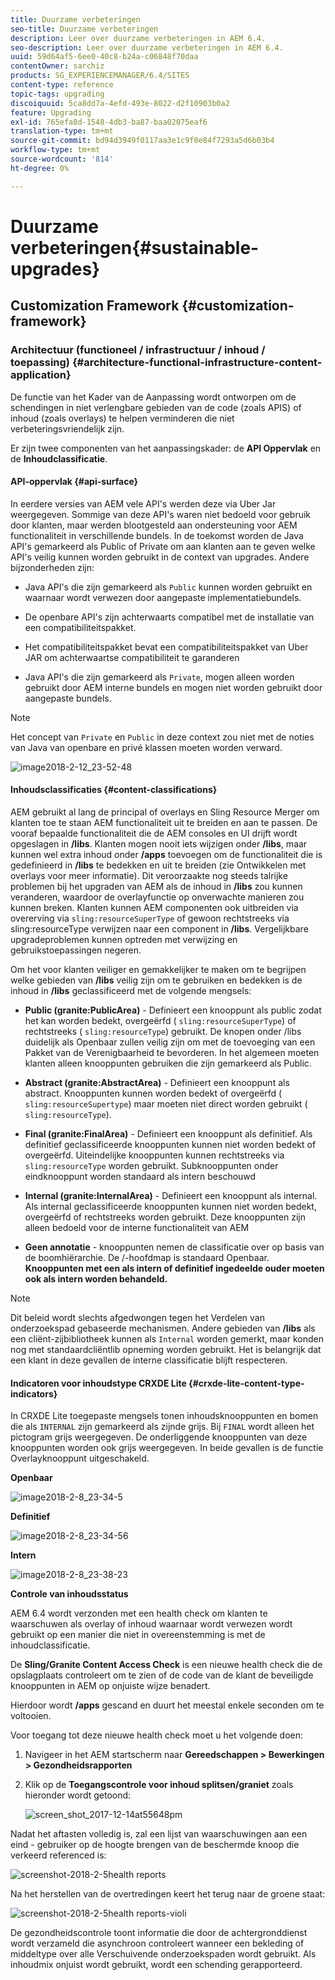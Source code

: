 ```yaml
---
title: Duurzame verbeteringen
seo-title: Duurzame verbeteringen
description: Leer over duurzame verbeteringen in AEM 6.4.
seo-description: Leer over duurzame verbeteringen in AEM 6.4.
uuid: 59d64af5-6ee0-40c8-b24a-c06848f70daa
contentOwner: sarchiz
products: SG_EXPERIENCEMANAGER/6.4/SITES
content-type: reference
topic-tags: upgrading
discoiquuid: 5ca8dd7a-4efd-493e-8022-d2f10903b0a2
feature: Upgrading
exl-id: 765efa8d-1548-4db3-ba87-baa02075eaf6
translation-type: tm+mt
source-git-commit: bd94d3949f0117aa3e1c9f0e84f7293a5d6b03b4
workflow-type: tm+mt
source-wordcount: '814'
ht-degree: 0%

---
```


# Duurzame verbeteringen{#sustainable-upgrades}

## Customization Framework {#customization-framework}

### Architectuur (functioneel / infrastructuur / inhoud / toepassing) {#architecture-functional-infrastructure-content-application}

De functie van het Kader van de Aanpassing wordt ontworpen om de schendingen in niet verlengbare gebieden van de code (zoals APIS) of inhoud (zoals overlays) te helpen verminderen die niet verbeteringsvriendelijk zijn.

Er zijn twee componenten van het aanpassingskader: de **API Oppervlak** en de **Inhoudclassificatie**.

#### API-oppervlak {#api-surface}

In eerdere versies van AEM vele API&#39;s werden deze via Uber Jar weergegeven. Sommige van deze API&#39;s waren niet bedoeld voor gebruik door klanten, maar werden blootgesteld aan ondersteuning voor AEM functionaliteit in verschillende bundels. In de toekomst worden de Java API&#39;s gemarkeerd als Public of Private om aan klanten aan te geven welke API&#39;s veilig kunnen worden gebruikt in de context van upgrades. Andere bijzonderheden zijn:

* Java API&#39;s die zijn gemarkeerd als `Public` kunnen worden gebruikt en waarnaar wordt verwezen door aangepaste implementatiebundels.

* De openbare API&#39;s zijn achterwaarts compatibel met de installatie van een compatibiliteitspakket.
* Het compatibiliteitspakket bevat een compatibiliteitspakket van Uber JAR om achterwaartse compatibiliteit te garanderen
* Java API&#39;s die zijn gemarkeerd als `Private`, mogen alleen worden gebruikt door AEM interne bundels en mogen niet worden gebruikt door aangepaste bundels.

>[!NOTE]
>
>Het concept van `Private` en `Public` in deze context zou niet met de noties van Java van openbare en privé klassen moeten worden verward.

![image2018-2-12_23-52-48](assets/image2018-2-12_23-52-48.png)

#### Inhoudsclassificaties {#content-classifications}

AEM gebruikt al lang de principal of overlays en Sling Resource Merger om klanten toe te staan AEM functionaliteit uit te breiden en aan te passen. De vooraf bepaalde functionaliteit die de AEM consoles en UI drijft wordt opgeslagen in **/libs**. Klanten mogen nooit iets wijzigen onder **/libs**, maar kunnen wel extra inhoud onder **/apps** toevoegen om de functionaliteit die is gedefinieerd in **/libs** te bedekken en uit te breiden (zie Ontwikkelen met overlays voor meer informatie). Dit veroorzaakte nog steeds talrijke problemen bij het upgraden van AEM als de inhoud in **/libs** zou kunnen veranderen, waardoor de overlayfunctie op onverwachte manieren zou kunnen breken. Klanten kunnen AEM componenten ook uitbreiden via overerving via `sling:resourceSuperType` of gewoon rechtstreeks via sling:resourceType verwijzen naar een component in **/libs**. Vergelijkbare upgradeproblemen kunnen optreden met verwijzing en gebruikstoepassingen negeren.

Om het voor klanten veiliger en gemakkelijker te maken om te begrijpen welke gebieden van **/libs** veilig zijn om te gebruiken en bedekken is de inhoud in **/libs** geclassificeerd met de volgende mengsels:

* **Public (granite:PublicArea)**  - Definieert een knooppunt als public zodat het kan worden bedekt, overgeërfd (  `sling:resourceSuperType`) of rechtstreeks (  `sling:resourceType`) gebruikt. De knopen onder /libs duidelijk als Openbaar zullen veilig zijn om met de toevoeging van een Pakket van de Verenigbaarheid te bevorderen. In het algemeen moeten klanten alleen knooppunten gebruiken die zijn gemarkeerd als Public.

* **Abstract (granite:AbstractArea)**  - Definieert een knooppunt als abstract. Knooppunten kunnen worden bedekt of overgeërfd ( `sling:resourceSupertype`) maar moeten niet direct worden gebruikt ( `sling:resourceType`).

* **Final (granite:FinalArea)**  - Definieert een knooppunt als definitief. Als definitief geclassificeerde knooppunten kunnen niet worden bedekt of overgeërfd. Uiteindelijke knooppunten kunnen rechtstreeks via `sling:resourceType` worden gebruikt. Subknooppunten onder eindknooppunt worden standaard als intern beschouwd

* **Internal (granite:InternalArea)**  - Definieert een knooppunt als internal. Als internal geclassificeerde knooppunten kunnen niet worden bedekt, overgeërfd of rechtstreeks worden gebruikt. Deze knooppunten zijn alleen bedoeld voor de interne functionaliteit van AEM

* **Geen annotatie**  - knooppunten nemen de classificatie over op basis van de boomhiërarchie. De /-hoofdmap is standaard Openbaar. **Knooppunten met een als intern of definitief ingedeelde ouder moeten ook als intern worden behandeld.**

>[!NOTE]
>
>Dit beleid wordt slechts afgedwongen tegen het Verdelen van onderzoekspad gebaseerde mechanismen. Andere gebieden van **/libs** als een cliënt-zijbibliotheek kunnen als `Internal` worden gemerkt, maar konden nog met standaardcliëntlib opneming worden gebruikt. Het is belangrijk dat een klant in deze gevallen de interne classificatie blijft respecteren.

#### Indicatoren voor inhoudstype CRXDE Lite {#crxde-lite-content-type-indicators}

In CRXDE Lite toegepaste mengsels tonen inhoudsknooppunten en bomen die als `INTERNAL` zijn gemarkeerd als zijnde grijs. Bij `FINAL` wordt alleen het pictogram grijs weergegeven. De onderliggende knooppunten van deze knooppunten worden ook grijs weergegeven. In beide gevallen is de functie Overlayknooppunt uitgeschakeld.

**Openbaar**

![image2018-2-8_23-34-5](assets/image2018-2-8_23-34-5.png)

**Definitief**

![image2018-2-8_23-34-56](assets/image2018-2-8_23-34-56.png)

**Intern**

![image2018-2-8_23-38-23](assets/image2018-2-8_23-38-23.png)

**Controle van inhoudsstatus**

AEM 6.4 wordt verzonden met een health check om klanten te waarschuwen als overlay of inhoud waarnaar wordt verwezen wordt gebruikt op een manier die niet in overeenstemming is met de inhoudclassificatie.

De **Sling/Granite Content Access Check** is een nieuwe health check die de opslagplaats controleert om te zien of de code van de klant de beveiligde knooppunten in AEM op onjuiste wijze benadert.

Hierdoor wordt **/apps** gescand en duurt het meestal enkele seconden om te voltooien.

Voor toegang tot deze nieuwe health check moet u het volgende doen:

1. Navigeer in het AEM startscherm naar **Gereedschappen > Bewerkingen > Gezondheidsrapporten**
1. Klik op de **Toegangscontrole voor inhoud splitsen/graniet** zoals hieronder wordt getoond:

   ![screen_shot_2017-12-14at55648pm](assets/screen_shot_2017-12-14at55648pm.png)

Nadat het aftasten volledig is, zal een lijst van waarschuwingen aan een eind - gebruiker op de hoogte brengen van de beschermde knoop die verkeerd referenced is:

![screenshot-2018-2-5health reports](assets/screenshot-2018-2-5healthreports.png)

Na het herstellen van de overtredingen keert het terug naar de groene staat:

![screenshot-2018-2-5health reports-violi](assets/screenshot-2018-2-5healthreports-violations.png)

De gezondheidscontrole toont informatie die door de achtergronddienst wordt verzameld die asynchroon controleert wanneer een bekleding of middeltype over alle Verschuivende onderzoekspaden wordt gebruikt. Als inhoudmix onjuist wordt gebruikt, wordt een schending gerapporteerd.
